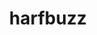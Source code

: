 ---
title: "harfbuzz"
layout: cache
categories: [package, develop]
meta: {"compilers": ["gcc@11.1.0", "gcc@11.4.0"], "num_specs": 62, "num_specs_by_stack": {"data-vis-sdk": 22, "hep": 21, "root": 62}, "oss": ["ubuntu20.04", "ubuntu22.04"], "platforms": ["linux"], "stacks": ["data-vis-sdk", "hep", "root"], "targets": ["x86_64_v3"], "versions": ["10.2.0"]}
spec_details: [{"compiler": "gcc@11.1.0", "hash": "2eo2odcprpk76kdocgqmhh6gbnblfwfh", "os": "ubuntu20.04", "platform": "linux", "size": "-", "stacks": ["data-vis-sdk", "root"], "target": "x86_64_v3", "variants": ["build_system=meson", "buildtype=release", "default_library:=shared", "~graphite2", "~strip"], "versions": ["10.2.0"]}, {"compiler": "gcc@11.4.0", "hash": "2ubb5qnfk46kxsdacnzma5x3gvbtpsto", "os": "ubuntu22.04", "platform": "linux", "size": "-", "stacks": ["root"], "target": "x86_64_v3", "variants": ["build_system=meson", "buildtype=release", "default_library:=shared", "~graphite2", "~strip"], "versions": ["10.2.0"]}, {"compiler": "gcc@11.4.0", "hash": "2ymis46i3y6vesrbd623athy42vj3lnb", "os": "ubuntu22.04", "platform": "linux", "size": "-", "stacks": ["hep", "root"], "target": "x86_64_v3", "variants": ["build_system=meson", "buildtype=release", "default_library:=shared", "~graphite2", "~strip"], "versions": ["10.2.0"]}, {"compiler": "gcc@11.1.0", "hash": "4nd27xdedhg7o3gbduaqx2vslrq52kam", "os": "ubuntu20.04", "platform": "linux", "size": "-", "stacks": ["data-vis-sdk", "root"], "target": "x86_64_v3", "variants": ["build_system=meson", "buildtype=release", "default_library:=shared", "~graphite2", "~strip"], "versions": ["10.2.0"]}, {"compiler": "gcc@11.4.0", "hash": "5f74sd6572sj2weme5f27lzt7gpfmfvp", "os": "ubuntu22.04", "platform": "linux", "size": "-", "stacks": ["root"], "target": "x86_64_v3", "variants": ["build_system=meson", "buildtype=release", "default_library:=shared", "~graphite2", "~strip"], "versions": ["10.2.0"]}, {"compiler": "gcc@11.4.0", "hash": "5knsuvsrfottmwhd4zoirqesndbd336n", "os": "ubuntu22.04", "platform": "linux", "size": "-", "stacks": ["hep", "root"], "target": "x86_64_v3", "variants": ["build_system=meson", "buildtype=release", "default_library:=shared", "~graphite2", "~strip"], "versions": ["10.2.0"]}, {"compiler": "gcc@11.1.0", "hash": "5v3krmrh4avb4xitskizudlzcwnlxxj6", "os": "ubuntu20.04", "platform": "linux", "size": "-", "stacks": ["data-vis-sdk", "root"], "target": "x86_64_v3", "variants": ["build_system=meson", "buildtype=release", "default_library:=shared", "~graphite2", "~strip"], "versions": ["10.2.0"]}, {"compiler": "gcc@11.1.0", "hash": "6vcbijrxmc7kyuhiflr3nsx3h5i4ceff", "os": "ubuntu20.04", "platform": "linux", "size": "-", "stacks": ["data-vis-sdk", "root"], "target": "x86_64_v3", "variants": ["build_system=meson", "buildtype=release", "default_library:=shared", "~graphite2", "~strip"], "versions": ["10.2.0"]}, {"compiler": "gcc@11.1.0", "hash": "7jfjciltom3gxfwaqzotv75yq3lykizd", "os": "ubuntu20.04", "platform": "linux", "size": "-", "stacks": ["data-vis-sdk", "root"], "target": "x86_64_v3", "variants": ["build_system=meson", "buildtype=release", "default_library:=shared", "~graphite2", "~strip"], "versions": ["10.2.0"]}, {"compiler": "gcc@11.4.0", "hash": "ar3ko336eqzwnazxfbn6q3pdrahmdibn", "os": "ubuntu22.04", "platform": "linux", "size": "-", "stacks": ["root"], "target": "x86_64_v3", "variants": ["build_system=meson", "buildtype=release", "default_library:=shared", "~graphite2", "~strip"], "versions": ["10.2.0"]}, {"compiler": "gcc@11.4.0", "hash": "ax7ufovlztphudjudo26t4uz7lfpq6ud", "os": "ubuntu22.04", "platform": "linux", "size": "-", "stacks": ["root"], "target": "x86_64_v3", "variants": ["build_system=meson", "buildtype=release", "default_library:=shared", "~graphite2", "~strip"], "versions": ["10.2.0"]}, {"compiler": "gcc@11.1.0", "hash": "b2fojcwuvxkr3p43nyg6pthr2og6cthv", "os": "ubuntu20.04", "platform": "linux", "size": "-", "stacks": ["data-vis-sdk", "root"], "target": "x86_64_v3", "variants": ["build_system=meson", "buildtype=release", "default_library:=shared", "~graphite2", "~strip"], "versions": ["10.2.0"]}, {"compiler": "gcc@11.1.0", "hash": "bfdxqdpezupeuvcsy343loiwmourmhyk", "os": "ubuntu20.04", "platform": "linux", "size": "-", "stacks": ["data-vis-sdk", "root"], "target": "x86_64_v3", "variants": ["build_system=meson", "buildtype=release", "default_library:=shared", "~graphite2", "~strip"], "versions": ["10.2.0"]}, {"compiler": "gcc@11.4.0", "hash": "c43muu7zfyqqhohhvsxt5edy6dkpnany", "os": "ubuntu22.04", "platform": "linux", "size": "-", "stacks": ["root"], "target": "x86_64_v3", "variants": ["build_system=meson", "buildtype=release", "default_library:=shared", "~graphite2", "~strip"], "versions": ["10.2.0"]}, {"compiler": "gcc@11.4.0", "hash": "c52kxako2xl5xa2y4llzjc5h3bcmugw5", "os": "ubuntu22.04", "platform": "linux", "size": "-", "stacks": ["root"], "target": "x86_64_v3", "variants": ["build_system=meson", "buildtype=release", "default_library:=shared", "~graphite2", "~strip"], "versions": ["10.2.0"]}, {"compiler": "gcc@11.1.0", "hash": "ch65qdv5geicqnv2naijbwnlhjpx62x7", "os": "ubuntu20.04", "platform": "linux", "size": "-", "stacks": ["data-vis-sdk", "root"], "target": "x86_64_v3", "variants": ["build_system=meson", "buildtype=release", "default_library:=shared", "~graphite2", "~strip"], "versions": ["10.2.0"]}, {"compiler": "gcc@11.4.0", "hash": "cyoxqmmbby6aivnfmmztf64uxcu4c63s", "os": "ubuntu22.04", "platform": "linux", "size": "-", "stacks": ["hep", "root"], "target": "x86_64_v3", "variants": ["build_system=meson", "buildtype=release", "default_library:=shared", "~graphite2", "~strip"], "versions": ["10.2.0"]}, {"compiler": "gcc@11.4.0", "hash": "df26u5pbc7wre2fgjy4oix2hfby572hd", "os": "ubuntu22.04", "platform": "linux", "size": "-", "stacks": ["hep", "root"], "target": "x86_64_v3", "variants": ["build_system=meson", "buildtype=release", "default_library:=shared", "~graphite2", "~strip"], "versions": ["10.2.0"]}, {"compiler": "gcc@11.1.0", "hash": "dsjiadkppmyv7rh2qtnjlzafc6uelwvb", "os": "ubuntu20.04", "platform": "linux", "size": "-", "stacks": ["data-vis-sdk", "root"], "target": "x86_64_v3", "variants": ["build_system=meson", "buildtype=release", "default_library:=shared", "~graphite2", "~strip"], "versions": ["10.2.0"]}, {"compiler": "gcc@11.4.0", "hash": "era7tvsrw4dhuwlg32ftrkuyss5cyqkp", "os": "ubuntu22.04", "platform": "linux", "size": "-", "stacks": ["hep", "root"], "target": "x86_64_v3", "variants": ["build_system=meson", "buildtype=release", "default_library:=shared", "~graphite2", "~strip"], "versions": ["10.2.0"]}, {"compiler": "gcc@11.4.0", "hash": "eu5u6wf7r3qtavw7rkjhp7vpwradunhf", "os": "ubuntu22.04", "platform": "linux", "size": "-", "stacks": ["hep", "root"], "target": "x86_64_v3", "variants": ["build_system=meson", "buildtype=release", "default_library:=shared", "~graphite2", "~strip"], "versions": ["10.2.0"]}, {"compiler": "gcc@11.4.0", "hash": "fmql3eqjkna54dyefeybandd4p2zwgzl", "os": "ubuntu22.04", "platform": "linux", "size": "-", "stacks": ["root"], "target": "x86_64_v3", "variants": ["build_system=meson", "buildtype=release", "default_library:=shared", "~graphite2", "~strip"], "versions": ["10.2.0"]}, {"compiler": "gcc@11.1.0", "hash": "fp44lwjc2xye2vzxxdzzqxlex5naaenp", "os": "ubuntu20.04", "platform": "linux", "size": "-", "stacks": ["data-vis-sdk", "root"], "target": "x86_64_v3", "variants": ["build_system=meson", "buildtype=release", "default_library:=shared", "~graphite2", "~strip"], "versions": ["10.2.0"]}, {"compiler": "gcc@11.4.0", "hash": "g2l2yt5aejppahnwupabmknaq7qy5tty", "os": "ubuntu22.04", "platform": "linux", "size": "-", "stacks": ["root"], "target": "x86_64_v3", "variants": ["build_system=meson", "buildtype=release", "default_library:=shared", "~graphite2", "~strip"], "versions": ["10.2.0"]}, {"compiler": "gcc@11.4.0", "hash": "h42ehhvymejcpy3hwdcbhjfkgsza3dyw", "os": "ubuntu22.04", "platform": "linux", "size": "-", "stacks": ["hep", "root"], "target": "x86_64_v3", "variants": ["build_system=meson", "buildtype=release", "default_library:=shared", "~graphite2", "~strip"], "versions": ["10.2.0"]}, {"compiler": "gcc@11.4.0", "hash": "hp3qw6mh2xc5xf4hhuxymjbvliqkedvy", "os": "ubuntu22.04", "platform": "linux", "size": "-", "stacks": ["root"], "target": "x86_64_v3", "variants": ["build_system=meson", "buildtype=release", "default_library:=shared", "~graphite2", "~strip"], "versions": ["10.2.0"]}, {"compiler": "gcc@11.4.0", "hash": "hvvde6a5ixqwfjgf2y6myqrj4tfm6shq", "os": "ubuntu22.04", "platform": "linux", "size": "-", "stacks": ["root"], "target": "x86_64_v3", "variants": ["build_system=meson", "buildtype=release", "default_library:=shared", "~graphite2", "~strip"], "versions": ["10.2.0"]}, {"compiler": "gcc@11.1.0", "hash": "ib5lx3qvrttjsma2ygo3s6gr4ycyu2ci", "os": "ubuntu20.04", "platform": "linux", "size": "-", "stacks": ["data-vis-sdk", "root"], "target": "x86_64_v3", "variants": ["build_system=meson", "buildtype=release", "default_library:=shared", "~graphite2", "~strip"], "versions": ["10.2.0"]}, {"compiler": "gcc@11.4.0", "hash": "ilbhsso4jal6z5lk42cqw5edokgdee2y", "os": "ubuntu22.04", "platform": "linux", "size": "-", "stacks": ["hep", "root"], "target": "x86_64_v3", "variants": ["build_system=meson", "buildtype=release", "default_library:=shared", "~graphite2", "~strip"], "versions": ["10.2.0"]}, {"compiler": "gcc@11.4.0", "hash": "isljnh3h5mepzx55a3oext363vwu3imn", "os": "ubuntu22.04", "platform": "linux", "size": "-", "stacks": ["hep", "root"], "target": "x86_64_v3", "variants": ["build_system=meson", "buildtype=release", "default_library:=shared", "~graphite2", "~strip"], "versions": ["10.2.0"]}, {"compiler": "gcc@11.1.0", "hash": "jeu7iroscxzccgrfswysgz2qjln3feaz", "os": "ubuntu20.04", "platform": "linux", "size": "-", "stacks": ["data-vis-sdk", "root"], "target": "x86_64_v3", "variants": ["build_system=meson", "buildtype=release", "default_library:=shared", "~graphite2", "~strip"], "versions": ["10.2.0"]}, {"compiler": "gcc@11.4.0", "hash": "jpjxuyp4j7v5pbgxfymi6voapxd4sazw", "os": "ubuntu22.04", "platform": "linux", "size": "-", "stacks": ["root"], "target": "x86_64_v3", "variants": ["build_system=meson", "buildtype=release", "default_library:=shared", "~graphite2", "~strip"], "versions": ["10.2.0"]}, {"compiler": "gcc@11.4.0", "hash": "kiw2kipeoe3uziffsvmu6vtmfzbnvru5", "os": "ubuntu22.04", "platform": "linux", "size": "-", "stacks": ["root"], "target": "x86_64_v3", "variants": ["build_system=meson", "buildtype=release", "default_library:=shared", "~graphite2", "~strip"], "versions": ["10.2.0"]}, {"compiler": "gcc@11.4.0", "hash": "kmpit3uf6rnylnvjo5ia5nz44kf6hza2", "os": "ubuntu22.04", "platform": "linux", "size": "-", "stacks": ["hep", "root"], "target": "x86_64_v3", "variants": ["build_system=meson", "buildtype=release", "default_library:=shared", "~graphite2", "~strip"], "versions": ["10.2.0"]}, {"compiler": "gcc@11.1.0", "hash": "knnrykpx23otefrm2fsj32qdetrvfa23", "os": "ubuntu20.04", "platform": "linux", "size": "-", "stacks": ["data-vis-sdk", "root"], "target": "x86_64_v3", "variants": ["build_system=meson", "buildtype=release", "default_library:=shared", "~graphite2", "~strip"], "versions": ["10.2.0"]}, {"compiler": "gcc@11.4.0", "hash": "kuj5ciaky54wfmaqrqjn2s2aohu652o6", "os": "ubuntu22.04", "platform": "linux", "size": "-", "stacks": ["root"], "target": "x86_64_v3", "variants": ["build_system=meson", "buildtype=release", "default_library:=shared", "~graphite2", "~strip"], "versions": ["10.2.0"]}, {"compiler": "gcc@11.1.0", "hash": "l6kt75wl74rxy5zrdhtla3dirkuep3px", "os": "ubuntu20.04", "platform": "linux", "size": "-", "stacks": ["data-vis-sdk", "root"], "target": "x86_64_v3", "variants": ["build_system=meson", "buildtype=release", "default_library:=shared", "~graphite2", "~strip"], "versions": ["10.2.0"]}, {"compiler": "gcc@11.4.0", "hash": "l7hmjirayt7xvde2bkdkb4ph22rmqqha", "os": "ubuntu22.04", "platform": "linux", "size": "-", "stacks": ["root"], "target": "x86_64_v3", "variants": ["build_system=meson", "buildtype=release", "default_library:=shared", "~graphite2", "~strip"], "versions": ["10.2.0"]}, {"compiler": "gcc@11.4.0", "hash": "mee6oq3vh7duhpdx6li5bnd5ygw2skri", "os": "ubuntu22.04", "platform": "linux", "size": "-", "stacks": ["hep", "root"], "target": "x86_64_v3", "variants": ["build_system=meson", "buildtype=release", "default_library:=shared", "~graphite2", "~strip"], "versions": ["10.2.0"]}, {"compiler": "gcc@11.4.0", "hash": "mv35ubxhew57g4jy332dgryuyjegqnvd", "os": "ubuntu22.04", "platform": "linux", "size": "-", "stacks": ["root"], "target": "x86_64_v3", "variants": ["build_system=meson", "buildtype=release", "default_library:=shared", "~graphite2", "~strip"], "versions": ["10.2.0"]}, {"compiler": "gcc@11.4.0", "hash": "neewibsnwmvnurqge346zmsaugdcutjd", "os": "ubuntu22.04", "platform": "linux", "size": "-", "stacks": ["hep", "root"], "target": "x86_64_v3", "variants": ["build_system=meson", "buildtype=release", "default_library:=shared", "~graphite2", "~strip"], "versions": ["10.2.0"]}, {"compiler": "gcc@11.4.0", "hash": "nhu5zh4jamz5rry4ht6mtkjmu5aggycm", "os": "ubuntu22.04", "platform": "linux", "size": "-", "stacks": ["hep", "root"], "target": "x86_64_v3", "variants": ["build_system=meson", "buildtype=release", "default_library:=shared", "~graphite2", "~strip"], "versions": ["10.2.0"]}, {"compiler": "gcc@11.4.0", "hash": "nv3qloj6tw5rsmpk6e56yaz2crv3mwdc", "os": "ubuntu22.04", "platform": "linux", "size": "-", "stacks": ["hep", "root"], "target": "x86_64_v3", "variants": ["build_system=meson", "buildtype=release", "default_library:=shared", "~graphite2", "~strip"], "versions": ["10.2.0"]}, {"compiler": "gcc@11.4.0", "hash": "pd4mh3jprvst3kxg4o7s77v5toh4mwg7", "os": "ubuntu22.04", "platform": "linux", "size": "-", "stacks": ["hep", "root"], "target": "x86_64_v3", "variants": ["build_system=meson", "buildtype=release", "default_library:=shared", "~graphite2", "~strip"], "versions": ["10.2.0"]}, {"compiler": "gcc@11.4.0", "hash": "pzbpiaxhxnat3tkitfoul5fan4mgyyb2", "os": "ubuntu22.04", "platform": "linux", "size": "-", "stacks": ["root"], "target": "x86_64_v3", "variants": ["build_system=meson", "buildtype=release", "default_library:=shared", "~graphite2", "~strip"], "versions": ["10.2.0"]}, {"compiler": "gcc@11.1.0", "hash": "q5d5xhlylmpbagcc7fgbrb6le75v7j4u", "os": "ubuntu20.04", "platform": "linux", "size": "-", "stacks": ["data-vis-sdk", "root"], "target": "x86_64_v3", "variants": ["build_system=meson", "buildtype=release", "default_library:=shared", "~graphite2", "~strip"], "versions": ["10.2.0"]}, {"compiler": "gcc@11.1.0", "hash": "r4c5xnc7q36zekpo7u2n7zv4wh5wdrpa", "os": "ubuntu20.04", "platform": "linux", "size": "-", "stacks": ["data-vis-sdk", "root"], "target": "x86_64_v3", "variants": ["build_system=meson", "buildtype=release", "default_library:=shared", "~graphite2", "~strip"], "versions": ["10.2.0"]}, {"compiler": "gcc@11.4.0", "hash": "rqxpxlzxo6mqpaoxqxgduyc3bqbyhj2j", "os": "ubuntu22.04", "platform": "linux", "size": "-", "stacks": ["hep", "root"], "target": "x86_64_v3", "variants": ["build_system=meson", "buildtype=release", "default_library:=shared", "~graphite2", "~strip"], "versions": ["10.2.0"]}, {"compiler": "gcc@11.1.0", "hash": "sjk2tl2yjbohb34wtidbps2yuo45pdok", "os": "ubuntu20.04", "platform": "linux", "size": "-", "stacks": ["data-vis-sdk", "root"], "target": "x86_64_v3", "variants": ["build_system=meson", "buildtype=release", "default_library:=shared", "~graphite2", "~strip"], "versions": ["10.2.0"]}, {"compiler": "gcc@11.4.0", "hash": "skcqmsfdxeeic7rnxvijkfsxkyzlqo53", "os": "ubuntu22.04", "platform": "linux", "size": "-", "stacks": ["root"], "target": "x86_64_v3", "variants": ["build_system=meson", "buildtype=release", "default_library:=shared", "~graphite2", "~strip"], "versions": ["10.2.0"]}, {"compiler": "gcc@11.1.0", "hash": "tqs2iolrewrjqhf4ct77qi5d2dyq7d7g", "os": "ubuntu20.04", "platform": "linux", "size": "-", "stacks": ["data-vis-sdk", "root"], "target": "x86_64_v3", "variants": ["build_system=meson", "buildtype=release", "default_library:=shared", "~graphite2", "~strip"], "versions": ["10.2.0"]}, {"compiler": "gcc@11.1.0", "hash": "ttc54zjo634lplneezvrcxuqjqjtrjrw", "os": "ubuntu20.04", "platform": "linux", "size": "-", "stacks": ["data-vis-sdk", "root"], "target": "x86_64_v3", "variants": ["build_system=meson", "buildtype=release", "default_library:=shared", "~graphite2", "~strip"], "versions": ["10.2.0"]}, {"compiler": "gcc@11.1.0", "hash": "v6oyie2lj26jrehe3t2cisntse3u2dhc", "os": "ubuntu20.04", "platform": "linux", "size": "-", "stacks": ["data-vis-sdk", "root"], "target": "x86_64_v3", "variants": ["build_system=meson", "buildtype=release", "default_library:=shared", "~graphite2", "~strip"], "versions": ["10.2.0"]}, {"compiler": "gcc@11.4.0", "hash": "vduop54xrrvna7hhabsmcqxfikh5bpr6", "os": "ubuntu22.04", "platform": "linux", "size": "-", "stacks": ["hep", "root"], "target": "x86_64_v3", "variants": ["build_system=meson", "buildtype=release", "default_library:=shared", "~graphite2", "~strip"], "versions": ["10.2.0"]}, {"compiler": "gcc@11.1.0", "hash": "wawqh557ae2td5g3m33fdxlt6rrlmrv2", "os": "ubuntu20.04", "platform": "linux", "size": "-", "stacks": ["data-vis-sdk", "root"], "target": "x86_64_v3", "variants": ["build_system=meson", "buildtype=release", "default_library:=shared", "~graphite2", "~strip"], "versions": ["10.2.0"]}, {"compiler": "gcc@11.4.0", "hash": "wqcqfrvoa7p7geqfxzh5zvwtjcz5sw4k", "os": "ubuntu22.04", "platform": "linux", "size": "-", "stacks": ["hep", "root"], "target": "x86_64_v3", "variants": ["build_system=meson", "buildtype=release", "default_library:=shared", "~graphite2", "~strip"], "versions": ["10.2.0"]}, {"compiler": "gcc@11.4.0", "hash": "wtjh5zg7iijvgsxcw4h7mya4lp55uwpi", "os": "ubuntu22.04", "platform": "linux", "size": "-", "stacks": ["root"], "target": "x86_64_v3", "variants": ["build_system=meson", "buildtype=release", "default_library:=shared", "~graphite2", "~strip"], "versions": ["10.2.0"]}, {"compiler": "gcc@11.4.0", "hash": "xdeocpim3hlwkzfl3hhm4wejpbcqijaw", "os": "ubuntu22.04", "platform": "linux", "size": "-", "stacks": ["hep", "root"], "target": "x86_64_v3", "variants": ["build_system=meson", "buildtype=release", "default_library:=shared", "~graphite2", "~strip"], "versions": ["10.2.0"]}, {"compiler": "gcc@11.4.0", "hash": "xlmhhylmm5eqffs3lkjlso6sgceiue6k", "os": "ubuntu22.04", "platform": "linux", "size": "-", "stacks": ["hep", "root"], "target": "x86_64_v3", "variants": ["build_system=meson", "buildtype=release", "default_library:=shared", "~graphite2", "~strip"], "versions": ["10.2.0"]}, {"compiler": "gcc@11.4.0", "hash": "zbtihrceeinw32yr6upjcie56tlcix54", "os": "ubuntu22.04", "platform": "linux", "size": "-", "stacks": ["hep", "root"], "target": "x86_64_v3", "variants": ["build_system=meson", "buildtype=release", "default_library:=shared", "~graphite2", "~strip"], "versions": ["10.2.0"]}, {"compiler": "gcc@11.1.0", "hash": "zmuqnltztcdsym3vzu3gsiom6h7cbwgd", "os": "ubuntu20.04", "platform": "linux", "size": "-", "stacks": ["data-vis-sdk", "root"], "target": "x86_64_v3", "variants": ["build_system=meson", "buildtype=release", "default_library:=shared", "~graphite2", "~strip"], "versions": ["10.2.0"]}, {"compiler": "gcc@11.4.0", "hash": "zvjltkjsxqpexz3y676c6utmscqv33nd", "os": "ubuntu22.04", "platform": "linux", "size": "-", "stacks": ["root"], "target": "x86_64_v3", "variants": ["build_system=meson", "buildtype=release", "default_library:=shared", "~graphite2", "~strip"], "versions": ["10.2.0"]}]
---